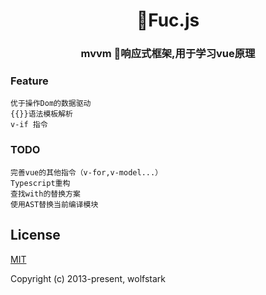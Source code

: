 <h1 align="center">Fuc.js</h1>
<h3 align="center">mvvm 响应式框架,用于学习vue原理</h3>

### Feature
```
优于操作Dom的数据驱动
{{}}语法模板解析
v-if 指令
```
### TODO
```
完善vue的其他指令（v-for,v-model...）
Typescript重构
查找with的替换方案
使用AST替换当前编译模块
```
## License

[MIT](http://opensource.org/licenses/MIT)

Copyright (c) 2013-present, wolfstark
